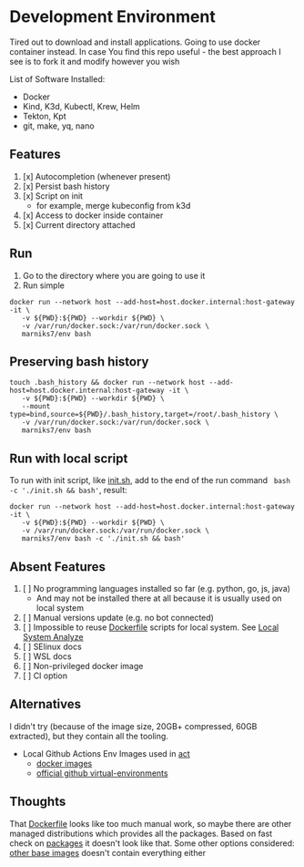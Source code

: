 # Development Environment

Tired out to download and install applications. Going to use docker container instead.
In case You find this repo useful - the best approach I see is to fork it and modify however you wish

List of Software Installed:

* Docker
* Kind, K3d, Kubectl, Krew, Helm
* Tekton, Kpt
* git, make, yq, nano

## Features

1. [x] Autocompletion (whenever present)
2. [x] Persist bash history
3. [x] Script on init
    * for example, merge kubeconfig from k3d
4. [x] Access to docker inside container
5. [x] Current directory attached

## Run

1. Go to the directory where you are going to use it
2. Run simple
```
docker run --network host --add-host=host.docker.internal:host-gateway -it \
   -v ${PWD}:${PWD} --workdir ${PWD} \
   -v /var/run/docker.sock:/var/run/docker.sock \
   marniks7/env bash
```

## Preserving bash history
```
touch .bash_history && docker run --network host --add-host=host.docker.internal:host-gateway -it \
   -v ${PWD}:${PWD} --workdir ${PWD} \
   --mount type=bind,source=${PWD}/.bash_history,target=/root/.bash_history \
   -v /var/run/docker.sock:/var/run/docker.sock \
   marniks7/env bash
```

## Run with local script
To run with init script, like [init.sh](init.sh), add to the end of the run command ` bash -c './init.sh && bash'`, result:
```
docker run --network host --add-host=host.docker.internal:host-gateway -it \
   -v ${PWD}:${PWD} --workdir ${PWD} \
   -v /var/run/docker.sock:/var/run/docker.sock \
   marniks7/env bash -c './init.sh && bash'
```

## Absent Features

1. [ ] No programming languages installed so far (e.g. python, go, js, java)
    * And may not be installed there at all because it is usually used on local system
2. [ ] Manual versions update (e.g. no bot connected)
3. [ ] Impossible to reuse [Dockerfile](Dockerfile) scripts for local system.
   See [Local System Analyze](docs/local-system.md)
4. [ ] SElinux docs
5. [ ] WSL docs
6. [ ] Non-privileged docker image
7. [ ] CI option

## Alternatives

I didn't try (because of the image size, 20GB+ compressed, 60GB extracted), but they contain all the tooling.

* Local Github Actions Env Images used in [act](https://github.com/nektos/act)
    - [docker images](https://github.com/catthehacker/docker_images)
    - [official github virtual-environments](https://github.com/actions/virtual-environments)

## Thoughts

That [Dockerfile](Dockerfile) looks like too much manual work, so maybe there are other managed distributions
which
provides all the packages. Based on fast check on [packages](https://pkgs.org/) it doesn't look like that.
Some other options considered: [other base images](other) doesn't contain everything either